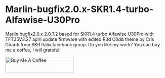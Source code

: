 # Marlin-bugfix2.0.x-SKR1.4-turbo-Alfawise-U30Pro
Marlin bugfix2.0.x 2.0.7.2 based for SKR1.4 turbo Alfawise U30Pro with TFT35V3.27 april update firmware with edited R3d C0d& theme by Cris Girardi from SKR Italia facebook group. Do you like my work? You can buy me a coffee, I will grateful!

<a href="https://www.paypal.me/BsCmOD" target="_blank"><img src="https://cdn.buymeacoffee.com/buttons/default-orange.png" alt="Buy Me A Coffee" style="height: 51px !important;width: 217px !important;" ></a>
